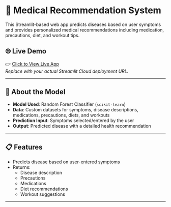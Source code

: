 # 🏥 Medical Recommendation System

This Streamlit-based web app predicts diseases based on user symptoms and provides personalized medical recommendations including medication, precautions, diet, and workout tips.

## 🌐 Live Demo

👉 [Click to View Live App](https://medicalrecommendation-jexzrafkwjcs9ccy8cvqfg.streamlit.app)  
_Replace with your actual Streamlit Cloud deployment URL._

---

## 🧠 About the Model

- **Model Used**: Random Forest Classifier (`scikit-learn`)
- **Data**: Custom datasets for symptoms, disease descriptions, medications, precautions, diets, and workouts
- **Prediction Input**: Symptoms selected/entered by the user
- **Output**: Predicted disease with a detailed health recommendation

---

## 📋 Features

- Predicts disease based on user-entered symptoms
- Returns:
  - Disease description
  - Precautions
  - Medications
  - Diet recommendations
  - Workout suggestions

---



